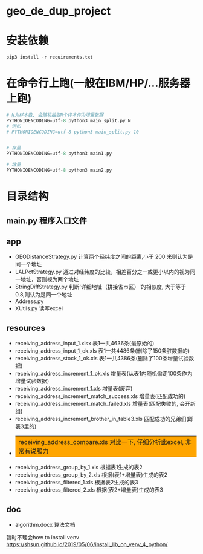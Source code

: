 # geo_de_dup_project


# 安装依赖
```python
pip3 install -r requirements.txt
```

# 在命令行上跑(一般在IBM/HP/...服务器上跑)
```python
# N为样本数, 会随机抽取N个样本作为增量数据
PYTHONIOENCODING=utf-8 python3 main_split.py N
# 例如
# PYTHONIOENCODING=utf-8 python3 main_split.py 10


# 存量
PYTHONIOENCODING=utf-8 python3 main1.py

# 增量
PYTHONIOENCODING=utf-8 python3 main2.py
```

# 目录结构

## main.py 程序入口文件

## app
* GEODistanceStrategy.py 计算两个经纬度之间的距离,小于 200 米则认为是同一个地址
* LALPctStrategy.py 通过对经纬度的比较，相差百分之一或更小以内的视为同一地址，否则视为两个地址
* StringDiffStrategy.py 判断'详细地址（拼接省市区）'的相似度, 大于等于 0.8,则认为是同一个地址
* Address.py
* XUtils.py 读写excel

## resources
* receiving_address_input_1.xlsx 表1一共4636条(最原始的)
* receiving_address_input_1_ok.xls 表1一共4486条(删除了150条脏数据的)
* receiving_address_stock_1_ok.xls 表1一共4386条(删除了100条增量试验数据)
* receiving_address_increment_1_ok.xls 增量表(从表1内随机偷走100条作为增量试验数据)
* receiving_address_increment_1.xls 增量表(废弃)
* receiving_address_increment_match_success.xls 增量表(匹配成功的)
* receiving_address_increment_match_failed.xls 增量表(匹配失败的, 会开新组)
* receiving_address_increment_brother_in_table3.xls 匹配成功的兄弟们(即表3里的)
* <table><tr><td bgcolor=orange>receiving_address_compare.xls 对比一下, 仔细分析此excel, 非常有说服力</td></tr></table>
* receiving_address_group_by_1.xls 根据表1生成的表2
* receiving_address_group_by_2.xls 根据(表1+增量表)生成的表2
* receiving_address_filtered_1.xls 根据表2生成的表3
* receiving_address_filtered_2.xls 根据(表2+增量表)生成的表3

## doc
* algorithm.docx 算法文档

暂时不理会how to install venv https://shsun.github.io/2019/05/06/install_lib_on_venv_4_python/
